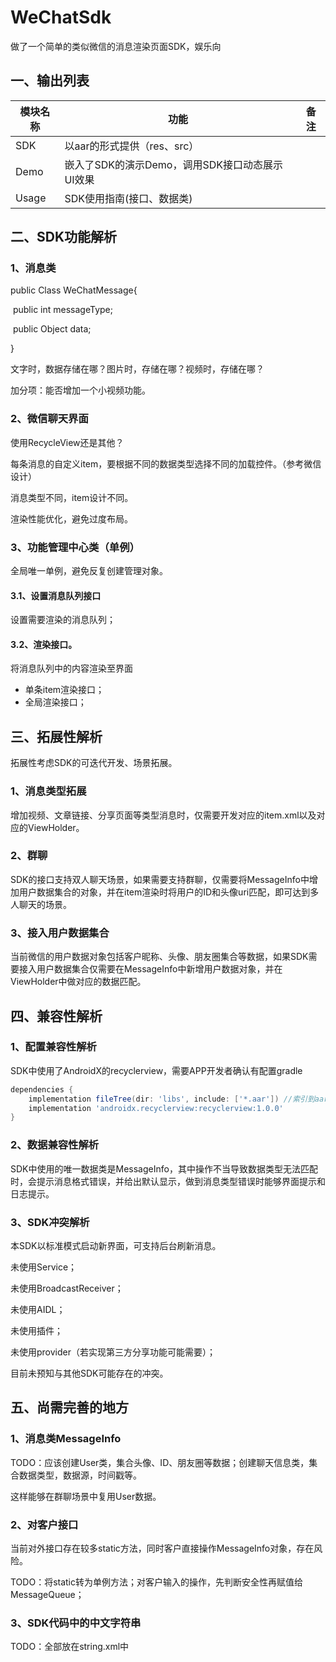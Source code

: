 # WeChatSdk
做了一个简单的类似微信的消息渲染页面SDK，娱乐向

## 一、输出列表

| 模块名称 | 功能                                           | 备注 |
| -------- | ---------------------------------------------- | ---- |
| SDK      | 以aar的形式提供（res、src）                    |      |
| Demo     | 嵌入了SDK的演示Demo，调用SDK接口动态展示UI效果 |      |
| Usage    | SDK使用指南(接口、数据类)                      |      |



## 二、SDK功能解析

### 1、消息类

public Class WeChatMessage{

​		public int messageType;

​		public Object data;

}

文字时，数据存储在哪？图片时，存储在哪？视频时，存储在哪？



加分项：能否增加一个小视频功能。



### 2、微信聊天界面

使用RecycleView还是其他？

每条消息的自定义item，要根据不同的数据类型选择不同的加载控件。（参考微信设计）

消息类型不同，item设计不同。

渲染性能优化，避免过度布局。



### 3、功能管理中心类（单例）

全局唯一单例，避免反复创建管理对象。

#### 3.1、设置消息队列接口

设置需要渲染的消息队列；

#### 3.2、渲染接口。

将消息队列中的内容渲染至界面

- 单条item渲染接口；
- 全局渲染接口；





## 三、拓展性解析

拓展性考虑SDK的可迭代开发、场景拓展。

### 1、消息类型拓展

增加视频、文章链接、分享页面等类型消息时，仅需要开发对应的item.xml以及对应的ViewHolder。

### 2、群聊

SDK的接口支持双人聊天场景，如果需要支持群聊，仅需要将MessageInfo中增加用户数据集合的对象，并在item渲染时将用户的ID和头像uri匹配，即可达到多人聊天的场景。

### 3、接入用户数据集合

当前微信的用户数据对象包括客户昵称、头像、朋友圈集合等数据，如果SDK需要接入用户数据集合仅需要在MessageInfo中新增用户数据对象，并在ViewHolder中做对应的数据匹配。



## 四、兼容性解析

### 1、配置兼容性解析

SDK中使用了AndroidX的recyclerview，需要APP开发者确认有配置gradle

```groovy
dependencies {    
    implementation fileTree(dir: 'libs', include: ['*.aar']) //索引到aar即可  
    implementation 'androidx.recyclerview:recyclerview:1.0.0'
}
```

### 2、数据兼容性解析

SDK中使用的唯一数据类是MessageInfo，其中操作不当导致数据类型无法匹配时，会提示消息格式错误，并给出默认显示，做到消息类型错误时能够界面提示和日志提示。

### 3、SDK冲突解析

本SDK以标准模式启动新界面，可支持后台刷新消息。

未使用Service；

未使用BroadcastReceiver；

未使用AIDL；

未使用插件；

未使用provider（若实现第三方分享功能可能需要）；

目前未预知与其他SDK可能存在的冲突。

## 五、尚需完善的地方

### 1、消息类MessageInfo

TODO：应该创建User类，集合头像、ID、朋友圈等数据；创建聊天信息类，集合数据类型，数据源，时间戳等。

这样能够在群聊场景中复用User数据。



### 2、对客户接口

当前对外接口存在较多static方法，同时客户直接操作MessageInfo对象，存在风险。

TODO：将static转为单例方法；对客户输入的操作，先判断安全性再赋值给MessageQueue；



### 3、SDK代码中的中文字符串

TODO：全部放在string.xml中
